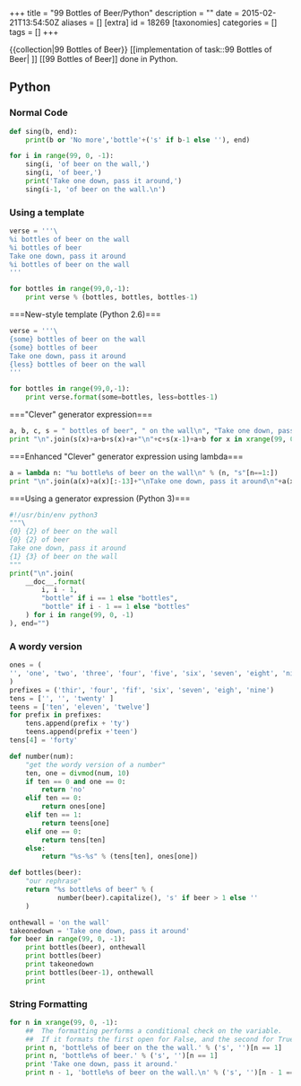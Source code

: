 +++
title = "99 Bottles of Beer/Python"
description = ""
date = 2015-02-21T13:54:50Z
aliases = []
[extra]
id = 18269
[taxonomies]
categories = []
tags = []
+++

{{collection|99 Bottles of Beer}} [[implementation of task::99 Bottles of Beer| ]]
[[99 Bottles of Beer]] done in Python.


## Python



### Normal Code


```python
def sing(b, end):
    print(b or 'No more','bottle'+('s' if b-1 else ''), end)

for i in range(99, 0, -1):
    sing(i, 'of beer on the wall,')
    sing(i, 'of beer,')
    print('Take one down, pass it around,')
    sing(i-1, 'of beer on the wall.\n')
```



### Using a template


```python
verse = '''\
%i bottles of beer on the wall
%i bottles of beer
Take one down, pass it around
%i bottles of beer on the wall
'''

for bottles in range(99,0,-1):
    print verse % (bottles, bottles, bottles-1) 
```


===New-style template (Python 2.6)===

```python
verse = '''\
{some} bottles of beer on the wall
{some} bottles of beer
Take one down, pass it around
{less} bottles of beer on the wall
'''

for bottles in range(99,0,-1):
    print verse.format(some=bottles, less=bottles-1) 
```


==="Clever" generator expression===

```python
a, b, c, s = " bottles of beer", " on the wall\n", "Take one down, pass it around\n", str
print "\n".join(s(x)+a+b+s(x)+a+"\n"+c+s(x-1)+a+b for x in xrange(99, 0, -1))
```


===Enhanced "Clever" generator expression using lambda===

```python
a = lambda n: "%u bottle%s of beer on the wall\n" % (n, "s"[n==1:])
print "\n".join(a(x)+a(x)[:-13]+"\nTake one down, pass it around\n"+a(x-1) for x in xrange(99, 0, -1))
```


===Using a generator expression (Python 3)===

```python
#!/usr/bin/env python3
"""\
{0} {2} of beer on the wall
{0} {2} of beer
Take one down, pass it around
{1} {3} of beer on the wall
"""
print("\n".join(
    __doc__.format(
        i, i - 1,
        "bottle" if i == 1 else "bottles",
        "bottle" if i - 1 == 1 else "bottles"
    ) for i in range(99, 0, -1)
), end="")
```



### A wordy version


```python
ones = (
'', 'one', 'two', 'three', 'four', 'five', 'six', 'seven', 'eight', 'nine'
)
prefixes = ('thir', 'four', 'fif', 'six', 'seven', 'eigh', 'nine')
tens = ['', '', 'twenty' ]
teens = ['ten', 'eleven', 'twelve']
for prefix in prefixes:
    tens.append(prefix + 'ty')
    teens.append(prefix +'teen')
tens[4] = 'forty'

def number(num): 
    "get the wordy version of a number"
    ten, one = divmod(num, 10)
    if ten == 0 and one == 0:
        return 'no'
    elif ten == 0:
        return ones[one]
    elif ten == 1:
        return teens[one]
    elif one == 0:
        return tens[ten]
    else:
        return "%s-%s" % (tens[ten], ones[one])

def bottles(beer):
    "our rephrase"
    return "%s bottle%s of beer" % ( 
            number(beer).capitalize(), 's' if beer > 1 else ''
    )

onthewall = 'on the wall'
takeonedown = 'Take one down, pass it around'
for beer in range(99, 0, -1): 
    print bottles(beer), onthewall
    print bottles(beer)
    print takeonedown
    print bottles(beer-1), onthewall
    print
```



### String Formatting


```python
for n in xrange(99, 0, -1):
    ##  The formatting performs a conditional check on the variable.
    ##  If it formats the first open for False, and the second for True
    print n, 'bottle%s of beer on the the wall.' % ('s', '')[n == 1]
    print n, 'bottle%s of beer.' % ('s', '')[n == 1]
    print 'Take one down, pass it around.'
    print n - 1, 'bottle%s of beer on the wall.\n' % ('s', '')[n - 1 == 1]
```

